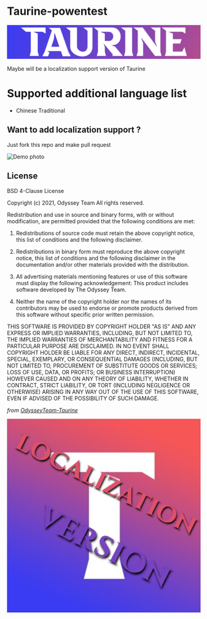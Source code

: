 # Taurine-powentest
<center>
  <a href="#"><img src="https://github.com/powenn/Taurine-powentest/blob/main/photos/01.png?raw=true" alt="Logo"></a>
</center>

Maybe will be a localization support version of Taurine

# Supported additional language list
- Chinese Traditional

## Want to add localization support ?
Just fork this repo and make pull request 

![Demo photo][1]

## License 
BSD 4-Clause License

Copyright (c) 2021, Odyssey Team
All rights reserved.

Redistribution and use in source and binary forms, with or without
modification, are permitted provided that the following conditions are met:

1. Redistributions of source code must retain the above copyright notice, this
   list of conditions and the following disclaimer.

2. Redistributions in binary form must reproduce the above copyright notice,
   this list of conditions and the following disclaimer in the documentation
   and/or other materials provided with the distribution.

3. All advertising materials mentioning features or use of this software must
   display the following acknowledgement:
     This product includes software developed by The Odyssey Team.

4. Neither the name of the copyright holder nor the names of its
   contributors may be used to endorse or promote products derived from
   this software without specific prior written permission.

THIS SOFTWARE IS PROVIDED BY COPYRIGHT HOLDER "AS IS" AND ANY EXPRESS OR
IMPLIED WARRANTIES, INCLUDING, BUT NOT LIMITED TO, THE IMPLIED WARRANTIES OF
MERCHANTABILITY AND FITNESS FOR A PARTICULAR PURPOSE ARE DISCLAIMED. IN NO
EVENT SHALL COPYRIGHT HOLDER BE LIABLE FOR ANY DIRECT, INDIRECT, INCIDENTAL,
SPECIAL, EXEMPLARY, OR CONSEQUENTIAL DAMAGES (INCLUDING, BUT NOT LIMITED TO,
PROCUREMENT OF SUBSTITUTE GOODS OR SERVICES; LOSS OF USE, DATA, OR PROFITS;
OR BUSINESS INTERRUPTION) HOWEVER CAUSED AND ON ANY THEORY OF LIABILITY,
WHETHER IN CONTRACT, STRICT LIABILITY, OR TORT (INCLUDING NEGLIGENCE OR
OTHERWISE) ARISING IN ANY WAY OUT OF THE USE OF THIS SOFTWARE, EVEN IF
ADVISED OF THE POSSIBILITY OF SUCH DAMAGE.

*from [OdysseyTeam-Taurine](https://github.com/Odyssey-Team/Taurine)*

![Demo photo][2]


[1]:https://github.com/powenn/Taurine-powentest/blob/main/photos/03.png
[2]:https://github.com/powenn/Taurine-powentest/blob/main/photos/02.png
